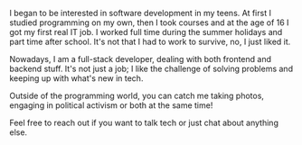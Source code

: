 I began to be interested in software development in my teens. At first I studied programming on my own, then I took courses and at the age of 16 I got my first real IT job. I worked full time during the summer holidays and part time after school. It's not that I had to work to survive, no, I just liked it.

Nowadays, I am a full-stack developer, dealing with both frontend and backend stuff. It's not just a job; I like the challenge of solving problems and keeping up with what's new in tech.

Outside of the programming world, you can catch me taking photos, engaging in political activism or both at the same time!

Feel free to reach out if you want to talk tech or just chat about anything else.

